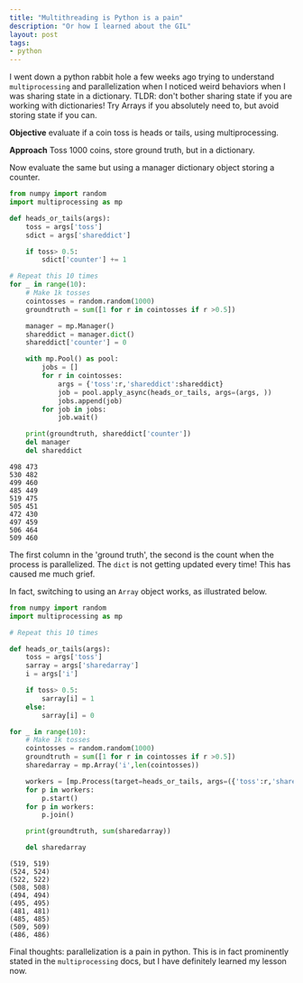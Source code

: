 ```yaml
---
title: "Multithreading is Python is a pain"
description: "Or how I learned about the GIL"
layout: post
tags: 
- python
---
```


I went down a python rabbit hole a few weeks ago trying to understand `multiprocessing` and parallelization when I noticed weird behaviors when I was sharing state in a dictionary. TLDR: don't bother sharing state if you are working with dictionaries! Try Arrays if you absolutely need to, but avoid storing state if you can.

**Objective** evaluate if a coin toss is heads or tails, using multiprocessing.

**Approach** Toss 1000 coins, store ground truth, but in a dictionary.

Now evaluate the same but using a manager dictionary object storing a counter.

```python
from numpy import random 
import multiprocessing as mp

def heads_or_tails(args):
    toss = args['toss']
    sdict = args['shareddict']

    if toss> 0.5:
        sdict['counter'] += 1

# Repeat this 10 times
for _ in range(10):
    # Make 1k tosses
    cointosses = random.random(1000)
    groundtruth = sum([1 for r in cointosses if r >0.5])

    manager = mp.Manager()
    shareddict = manager.dict()
    shareddict['counter'] = 0

    with mp.Pool() as pool:
        jobs = []
        for r in cointosses:
            args = {'toss':r,'shareddict':shareddict}
            job = pool.apply_async(heads_or_tails, args=(args, ))
            jobs.append(job)
        for job in jobs:
            job.wait()

    print(groundtruth, shareddict['counter'])
    del manager
    del shareddict
```

    498 473
    530 482
    499 460
    485 449
    519 475
    505 451
    472 430
    497 459
    506 464
    509 460



The first column in the 'ground truth', the second is the count when the process
is parallelized. The `dict` is not getting updated every time! This has caused me
much grief.

In fact, switching to using  an `Array` object works, as illustrated below.

```python
from numpy import random 
import multiprocessing as mp

# Repeat this 10 times

def heads_or_tails(args):
    toss = args['toss']
    sarray = args['sharedarray']
    i = args['i']    

    if toss> 0.5:
        sarray[i] = 1
    else:
        sarray[i] = 0        

for _ in range(10):
    # Make 1k tosses
    cointosses = random.random(1000)
    groundtruth = sum([1 for r in cointosses if r >0.5])
    sharedarray = mp.Array('i',len(cointosses))

    workers = [mp.Process(target=heads_or_tails, args=({'toss':r,'sharedarray':sharedarray,'i':i},) )  for i,r in enumerate(cointosses)]
    for p in workers:
        p.start()
    for p in workers:
        p.join()        

    print(groundtruth, sum(sharedarray))

    del sharedarray
```

    (519, 519)
    (524, 524)
    (522, 522)
    (508, 508)
    (494, 494)
    (495, 495)
    (481, 481)
    (485, 485)
    (509, 509)
    (486, 486)

Final thoughts: parallelization is a pain in python. This is in fact prominently stated in the `multiprocessing` docs, but I have definitely learned my lesson now. 


<!----- Footnotes ----->

